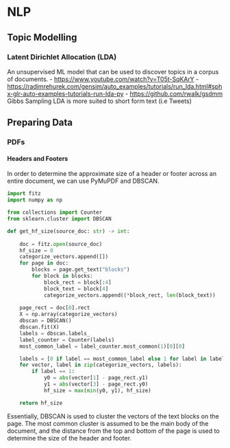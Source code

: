 # NLP

## Topic Modelling
### Latent Dirichlet Allocation (LDA)
An unsupervised ML model that can be used to discover topics in a corpus of documents.
    - https://www.youtube.com/watch?v=T05t-SqKArY
    - https://radimrehurek.com/gensim/auto_examples/tutorials/run_lda.html#sphx-glr-auto-examples-tutorials-run-lda-py
    - https://github.com/rwalk/gsdmm
Gibbs Sampling LDA is more suited to short form text (i.e Tweets)

## Preparing Data

### PDFs

#### Headers and Footers

In order to determine the approximate size of a header or footer across an entire document, we can use PyMuPDF and DBSCAN.

```python
import fitz
import numpy as np

from collections import Counter
from sklearn.cluster import DBSCAN

def get_hf_size(source_doc: str) -> int:
    
    doc = fitz.open(source_doc)
    hf_size = 0
    categorize_vectors.append([])
    for page in doc:
        blocks = page.get_text("blocks")
        for block in blocks:
            block_rect = block[:4]
            block_text = block[4]
            categorize_vectors.append((*block_rect, len(block_text))
    
    page_rect = doc[0].rect
    X = np.array(categorize_vectors)
    dbscan = DBSCAN()
    dbscan.fit(X)
    labels = dbscan.labels_
    label_counter = Counter(labels)
    most_common_label = label_counter.most_common(1)[0][0]

    labels = [0 if label == most_common_label else 1 for label in labels]
    for vector, label in zip(categorize_vectors, labels):
        if label == 1:
            y0 = abs(vector[1] - page_rect.y1)
            y1 = abs(vector[3] - page_rect.y0)
            hf_size = max(min(y0, y1), hf_size)

    return hf_size
```

Essentially, DBSCAN is used to cluster the vectors of the text blocks on the page. The most common cluster is assumed to be the main body of the document, and the distance from the top and bottom of the page is used to determine the size of the header and footer.



